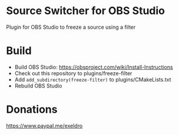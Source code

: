 # Source Switcher for OBS Studio

Plugin for OBS Studio to freeze a source using a filter

# Build
- Build OBS Studio: https://obsproject.com/wiki/Install-Instructions
- Check out this repository to plugins/freeze-filter
- Add `add_subdirectory(freeze-filter)` to plugins/CMakeLists.txt
- Rebuild OBS Studio

# Donations
https://www.paypal.me/exeldro
